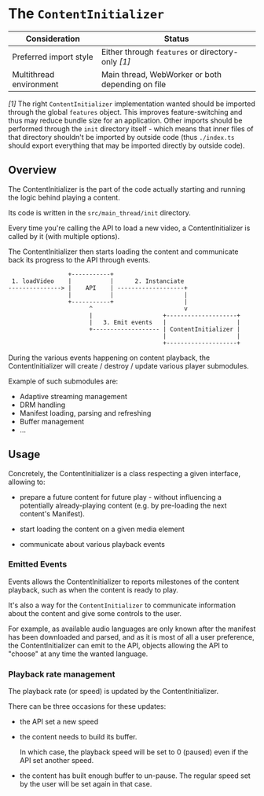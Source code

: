 # The `ContentInitializer` #####################################################

| Consideration           | Status                                            |
|-------------------------|---------------------------------------------------|
| Preferred import style  | Either through `features` or directory-only _[1]_ |
| Multithread environment | Main thread, WebWorker or both depending on file  |

_[1]_ The right `ContentInitializer` implementation wanted should be imported
through the global `features` object. This improves feature-switching and thus
may reduce bundle size for an application.
Other imports should be performed through the `init` directory itself - which
means that inner files of that directory shouldn't be imported by outside code
(thus `./index.ts` should export everything that may be imported directly by
outside code).

## Overview ####################################################################

The ContentInitializer is the part of the code actually starting and running the
logic behind playing a content.

Its code is written in the `src/main_thread/init` directory.

Every time you're calling the API to load a new video, a ContentInitializer is
called by it (with multiple options).

The ContentInitializer then starts loading the content and communicate back its progress to
the API through events.

```
                 +-----------+
 1. loadVideo    |           |      2. Instanciate
---------------> |    API    | -------------------+
                 |           |                    |
                 +-----------+                    |
                       ^                          v
                       |                    +--------------------+
                       |   3. Emit events   |                    |
                       +------------------- | ContentInitializer |
                                            |                    |
                                            +--------------------+
```
During the various events happening on content playback, the ContentInitializer will
create / destroy / update various player submodules.

Example of such submodules are:
  - Adaptive streaming management
  - DRM handling
  - Manifest loading, parsing and refreshing
  - Buffer management
  - ...



## Usage #######################################################################

Concretely, the ContentInitializer is a class respecting a given interface,
allowing to:

  - prepare a future content for future play - without influencing a potentially
    already-playing content (e.g. by pre-loading the next content's Manifest).

  - start loading the content on a given media element

  - communicate about various playback events


### Emitted Events #############################################################

Events allows the ContentInitializer to reports milestones of the content
playback, such as when the content is ready to play.

It's also a way for the `ContentInitializer` to communicate information about
the content and give some controls to the user.

For example, as available audio languages are only known after the manifest has
been downloaded and parsed, and as it is most of all a user preference, the
ContentInitializer can emit to the API, objects allowing the API to "choose" at
any time the wanted language.



### Playback rate management ###################################################

The playback rate (or speed) is updated by the ContentInitializer.

There can be three occasions for these updates:

  - the API set a new speed

  - the content needs to build its buffer.

    In which case, the playback speed will be set to 0 (paused) even if the
    API set another speed.

  - the content has built enough buffer to un-pause.
    The regular speed set by the user will be set again in that case.
